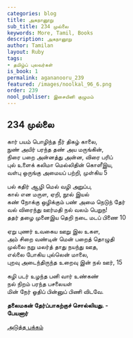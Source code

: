 ```yaml
---
categories: blog
title: அகநானூறு
sub_title: 234 முல்லை
keywords: More, Tamil, Books
description: அகநானூறு
author: Tamilan
layout: Ruby
tags:
- தமிழ்ப் புலவர்கள்
is_book: 1
permalink: agananooru_239
featured: /images/noolkal_96_6.png
order: 239
nool_publiser: இசையினி குழுமம்
---
```



## 234 முல்லை

கார் பயம் பொழிந்த நீர் திகழ் காலை,  
நுண் அயிர் பரந்த தண் அய மருங்கின்,  
நிரை பறை அன்னத்து அன்ன, விரை பரிப்  
புல் உளைக் கலிமா மெல்லிதின் கொளீஇய,  
வள்பு ஒருங்கு அமையப் பற்றி, முள்கிய 5

பல் கதிர் ஆழி மெல் வழி அறுப்ப,  
கால் என மருள, ஏறி, நூல் இயல்  
கண் நோக்கு ஒழிக்கும் பண் அமை நெடுந் தேர்  
வல் விரைந்து ஊர்மதி நல் வலம் பெறுந!  
ததர் தழை முனைஇய தெறி நடை மடப் பிணை 10

ஏறு புணர் உவகைய ஊறு இல உகள,  
அம் சிறை வண்டின் மென் பறைத் தொழுதி  
முல்லை நறு மலர்த் தாது நயந்து ஊத,  
எல்லை போகிய புல்லென் மாலை,  
புறவு அடைந்திருந்த உறைவு இன் நல் ஊர், 15

கழி படர் உழந்த பனி வார் உண்கண்  
நல் நிறம் பரந்த பசலையள்  
மின் நேர் ஓதிப் பின்னுப் பிணி விடவே.

**தலைமகன் தேர்ப்பாகற்குச் சொல்லியது. -  
பேயனார்**

[அடுத்த பக்கம்](agananooru_240)
